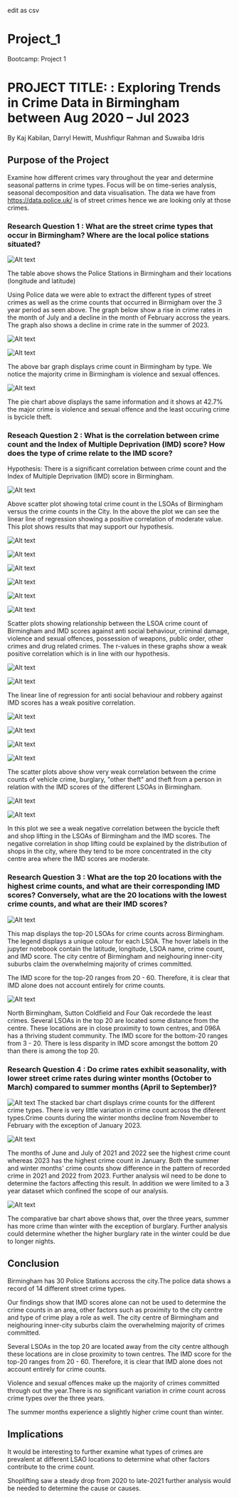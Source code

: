 edit as csv
# Project_1
Bootcamp: Project 1
# PROJECT TITLE: : Exploring Trends in Crime Data in Birmingham between Aug 2020 – Jul 2023

By Kaj Kabilan, Darryl Hewitt, Mushfiqur Rahman and Suwaiba Idris

## Purpose of the Project
Examine how different crimes vary throughout the year and determine seasonal patterns in crime types. Focus will be on time-series analysis, seasonal decomposition and data visualisation. The data we have from https://data.police.uk/ is of street crimes hence we are looking only at those crimes.

### Research Question 1 : What are the street crime types that occur in Birmingham? Where are the local police stations situated?

![Alt text](image-26.png)

The table above shows the Police Stations in Birmingham and their locations (longitude and latitude)

Using Police data we were able to extract the different types of street crimes as well as the crime counts that occurred in Birmigham over the 3 year period as seen above.
The graph below show a rise in crime rates in the month of July and a decline in the month of February accross the years. The graph also shows a decline in crime rate in the summer of 2023.

![Alt text](image.png)

![Alt text](image-19.png)

The above bar graph displays crime count in Birmingham by type. We notice the majority crime in Birmingham is violence and sexual offences.

![Alt text](image-20.png)

The pie chart above displays the same information and it shows at 42.7% the major crime is violence and sexual offence and the least occuring crime is bycicle theft.


### Reseach Question 2 : What is the correlation between crime count and the Index of Multiple Deprivation (IMD) score? How does the type of crime relate to the IMD score?
Hypothesis: There is a significant correlation between crime count and the Index of Multiple Deprivation (IMD) score in Birmingham.

![Alt text](image-2.png)

Above scatter plot showing total crime count in the LSOAs of Birmingham versus the crime counts in the City. In the above the plot we can see the linear line of regression showing a positive correlation of moderate value. This plot shows results that may support our hypothesis.

![Alt text](image-6.png)

![Alt text](image-8.png)

![Alt text](image-9.png)

![Alt text](image-10.png)

![Alt text](image-14.png)

![Alt text](image-16.png)


Scatter plots showing relationship between the LSOA crime count of Birmingham and IMD scores against anti social behaviour, criminal damage, violence and sexual offences, possession of weapons, public order, other crimes and drug related crimes. The r-values in these graphs show a weak positive correlation which is in line with our hypothesis.

![Alt text](image-3.png)

![Alt text](image-12.png)


The linear line of regression for anti social behaviour and robbery against IMD scores has a weak positive correlation.

![Alt text](image-4.png)

![Alt text](image-5.png)

![Alt text](image-13.png)

![Alt text](image-17.png)

The scatter plots above show very weak correlation between the crime counts of vehicle crime, burglary, "other theft" and theft from a person in relation with the IMD scores of the different LSOAs in Birmingham. 

![Alt text](image-15.png)

![Alt text](image-18.png)

In this plot we see a weak negative correlation between the bycicle theft and shop lifting  in the LSOAs of Birmingham and  the IMD scores. The negative correlation in shop lifting could be explained by the distribution of shops in the city, where they tend to be more concentrated in the city centre area where the IMD scores are moderate.


### Research Question 3 : What are the top 20 locations with the highest crime counts, and what are their corresponding IMD scores? Conversely, what are the 20 locations with the lowest crime counts, and what are their IMD scores?
![Alt text](image-22.png)

This map displays the top-20 LSOAs for crime counts across Birmingham. The legend displays a unique colour for each LSOA. The hover labels in the jupyter notebook contain the latitude, longitude, LSOA name, crime count, and IMD score.
The city centre of Birmingham and neighouring inner-city suburbs claim the overwhelming majority of crimes committed.

The IMD score for the top-20 ranges from 20 - 60. Therefore, it is clear that IMD alone does not account entirely for crime counts.


![Alt text](image-21.png)

North Birmingham, Sutton Coldfield and Four Oak recordede the least crimes.
Several LSOAs in the top 20 are located some distance from the centre. These locations are in close proximity to town centres, and 096A has a thriving student community.
The IMD score for the bottom-20 ranges from 3 - 20. There is less disparity in IMD score amongst the bottom 20 than there is among the top 20.


### Research Question 4 : Do crime rates exhibit seasonality, with lower street crime rates during winter months (October to March) compared to summer months (April to September)?

![Alt text](image-23.png)
The stacked bar chart displays crime counts for the different crime types. There is very little variation in crime count across the diferent types.Crime counts during the winter months decline from November to February with the exception of January 2023. 

![Alt text](image-24.png)

The months of June and July of 2021 and 2022 see the highest crime count whereas 2023 has the highest crime count in January. 
Both the summer and winter months' crime counts show difference in the pattern of recorded crime in 2021 and 2022 from 2023. Further analysis wil need to be done to determine the factors affecting this result. In addition we were limited to a 3 year dataset which confined the scope of our analysis.

![Alt text](image-25.png)

The comparative bar chart above shows that, over the three years, summer has more crime than winter with the exception of burglary. Further analysis could determine whether the higher burglary rate in the winter could be due to longer nights.

## Conclusion

Birmingham has 30 Police Stations accross the city.The police data shows a record of 14 different street crime types.

Our findings show that IMD scores alone can not be used to determine the crime counts in an area, other factors such as proximity to the city centre and type of crime play a role as well. 
The city centre of Birmingham and neighouring inner-city suburbs claim the overwhelming majority of crimes committed.

Several LSOAs in the top 20 are located away from the city centre although these locations are in close proximity to town centres. The IMD score for the top-20 ranges from 20 - 60. Therefore, it is clear that IMD alone does not account entirely for crime counts.

Violence and sexual offences make up the majority of crimes committed through out the year.There is no significant variation in crime count across crime types over the three years.

The summer months experience a slightly higher crime count than winter.

## Implications


It would be interesting to further examine what types of crimes are prevalent at different LSAO locations to determine what other factors contribute to the crime count.

Shoplifting saw a steady drop from 2020 to late-2021 further analysis would be needed to determine the cause or causes.








